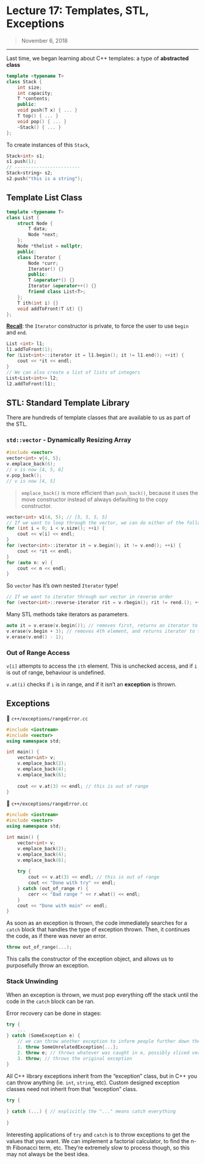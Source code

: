 # Lecture 17: Templates, STL, Exceptions

> November 6, 2018

---

Last time, we began learning about C++ templates: a type of **abstracted class**

```c++
template <typename T>
class Stack {
    int size;
    int capacity;
    T *contents;
    public:
    void push(T x) { ... }
    T top() { ... }
    void pop() { ... }
    ~Stack() { ... }
};
```

To create instances of this `Stack`,

```c++
Stack<int> s1;
s1.push(1);
// ------------------------
Stack<string> s2;
s2.push("this is a string");
```

## Template List Class

```c++
template <typename T>
class List {
    struct Node {
        T data;
        Node *next;
    };
    Node *thelist = nullptr;
	public:
    class Iterator {
        Node *curr;
        Iterator() {}
        public:
        T &operator*() {}
        Iterator &operator++() {}
        friend class List<T>;
    };
    T ith(int i) {}
    void addToFront(T &t) {}  
};
```

**<u>Recall</u>**: the `Iterator` constructor is private, to force the user to use `begin` and `end`.

```c++
List <int> l1;
l1.addToFront(1);
for (List<int>::iterator it = l1.begin(); it != l1.end(); ++it) {
    cout << *it << endl;
}
// We can also create a list of lists of integers
List<List<int>> l2;
l2.addToFront(l1);
```

## STL: Standard Template Library

There are hundreds of template classes that are available to us as part of the STL.

### `std::vector` - Dynamically Resizing Array

```c++
#include <vector>
vector<int> v{4, 5};
v.emplace_back(6); 
// v is now [4, 5, 6]
v.pop_back();
// v is now [4, 5]
```

> `emplace_back()` is more efficient than `push_back()`, because it uses the move constructor instead of always defaulting to the copy constructor.

```c++
vector<int> v1(4, 5); // [5, 5, 5, 5]
// If we want to loop through the vector, we can do either of the following
for (int i = 0; i < v.size(); ++i) {
    cout << v[i] << endl;
}
for (vector<int>::iterator it = v.begin(); it != v.end(); ++i) {
	cout << *it << endl;
}
for (auto n: v) {
    cout << n << endl;
}
```

So `vector` has it’s own nested `Iterator` type!

```c++
// If we want to iterator through our vector in reverse order
for (vector<int>::reverse-iterator rit = v.rbegin(); rit != rend.(); ++rit) {}
```

Many STL methods take iterators as parameters. 

```c++
auto it = v.erase(v.begin()); // removes first, returns an iterator to the new first element
v.erase(v.begin + 3); // removes 4th element, and returns iterator to the new 4th element
v.erase(v.end() - 1);
```

### Out of Range Access

`v[i]` attempts to access the `ith` element. This is unchecked access, and if `i` is out of range, behaviour is undefined.

`v.at(i)` checks if `i` is in range, and if it isn’t an **exception** is thrown.

## Exceptions

:file_folder: `c++/exceptions/rangeError.cc`

```c++
#include <iostream>
#include <vector>
using namespace std;

int main() {
    vector<int> v;
    v.emplace_back(2);
    v.emplace_back(4);
    v.emplace_back(6);
    
    cout << v.at(3) << endl; // this is out of range
}
```

:file_folder: `c++/exceptions/rangeError.cc`

```c++
#include <iostream>
#include <vector>
using namespace std;

int main() {
    vector<int> v;
    v.emplace_back(2);
    v.emplace_back(4);
    v.emplace_back(6);
    
    try {
        cout << v.at(3) << endl; // this is out of range
        cout << "Done with try" << endl;
    } catch (out_of_range r) {
        cerr << "Bad range " << r.what() << endl;
    }
    cout << "Done with main" << endl;
}
```

As soon as an exception is thrown, the code immediately searches for a `catch` block that handles the type of exception thrown. Then, it continues the code, as if there was never an error.

```c++
throw out_of_range(...);
```

This calls the constructor of the exception object, and allows us to purposefully throw an exception.

### Stack Unwinding

When an exception is thrown, we must pop everything off the stack until the code in the `catch` block can be ran. 

Error recovery can be done in stages:

```c++
try {
    ...
} catch (SomeException e) {
    // we can throw another exception to inform people further down the stack
    1. throw SomeUnrelatedException{...};
    2. throw e; // throws whatever was caught in e, possibly sliced version
    3. throw; // throws the original exception
}
```

All C++ library exceptions inherit from the “exception” class, but in C++ you can throw anything (ie. `int`, `string`, etc). Custom designed exception classes need not inherit from that “exception” class.

```c++
try {
    
} catch (...) { // explicitly the "..." means catch everything
    
}
```

Interesting applications of `try` and `catch` is to throw exceptions to get the values that you want. We can implement a factorial calculator, to find the n-th Fibonacci term, etc. They’re extremely slow to process though, so this may not always be the best idea.